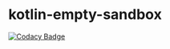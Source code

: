 # kotlin-empty-sandbox
[![Codacy Badge](https://api.codacy.com/project/badge/Grade/f7add8f064924fac9437e591ffd6088a)](https://app.codacy.com/app/audrius.karosevicius/kotlin-empty-sandbox?utm_source=github.com&utm_medium=referral&utm_content=audkar/kotlin-empty-sandbox&utm_campaign=Badge_Grade_Settings)